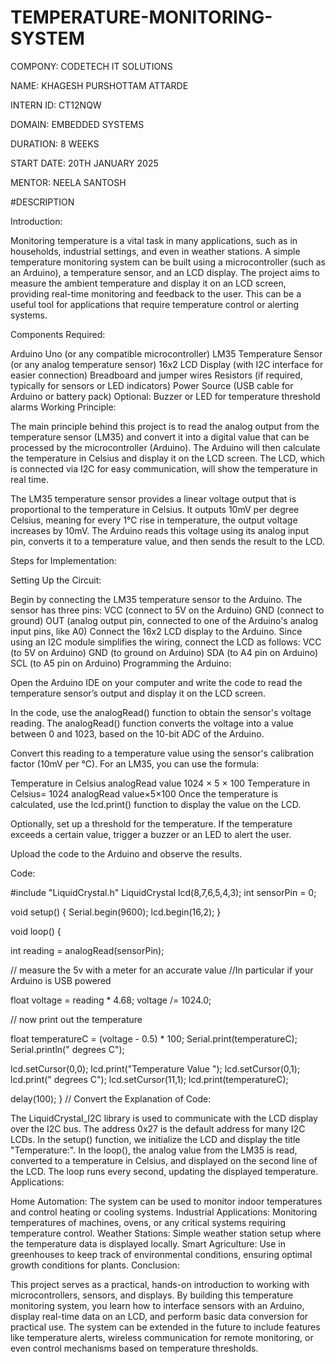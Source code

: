 # TEMPERATURE-MONITORING-SYSTEM
COMPONY: CODETECH IT SOLUTIONS

NAME: KHAGESH PURSHOTTAM ATTARDE

INTERN ID: CT12NQW

DOMAIN: EMBEDDED SYSTEMS

DURATION: 8 WEEKS

START DATE: 20TH JANUARY 2025

MENTOR: NEELA SANTOSH

#DESCRIPTION

Introduction:

Monitoring temperature is a vital task in many applications, such as in households, industrial settings, and even in weather stations. A simple temperature monitoring system can be built using a microcontroller (such as an Arduino), a temperature sensor, and an LCD display. The project aims to measure the ambient temperature and display it on an LCD screen, providing real-time monitoring and feedback to the user. This can be a useful tool for applications that require temperature control or alerting systems.

Components Required:

Arduino Uno (or any compatible microcontroller) LM35 Temperature Sensor (or any analog temperature sensor) 16x2 LCD Display (with I2C interface for easier connection) Breadboard and jumper wires Resistors (if required, typically for sensors or LED indicators) Power Source (USB cable for Arduino or battery pack) Optional: Buzzer or LED for temperature threshold alarms Working Principle:

The main principle behind this project is to read the analog output from the temperature sensor (LM35) and convert it into a digital value that can be processed by the microcontroller (Arduino). The Arduino will then calculate the temperature in Celsius and display it on the LCD screen. The LCD, which is connected via I2C for easy communication, will show the temperature in real time.

The LM35 temperature sensor provides a linear voltage output that is proportional to the temperature in Celsius. It outputs 10mV per degree Celsius, meaning for every 1°C rise in temperature, the output voltage increases by 10mV. The Arduino reads this voltage using its analog input pin, converts it to a temperature value, and then sends the result to the LCD.

Steps for Implementation:

Setting Up the Circuit:

Begin by connecting the LM35 temperature sensor to the Arduino. The sensor has three pins: VCC (connect to 5V on the Arduino) GND (connect to ground) OUT (analog output pin, connected to one of the Arduino's analog input pins, like A0) Connect the 16x2 LCD display to the Arduino. Since using an I2C module simplifies the wiring, connect the LCD as follows: VCC (to 5V on Arduino) GND (to ground on Arduino) SDA (to A4 pin on Arduino) SCL (to A5 pin on Arduino) Programming the Arduino:

Open the Arduino IDE on your computer and write the code to read the temperature sensor’s output and display it on the LCD screen.

In the code, use the analogRead() function to obtain the sensor's voltage reading. The analogRead() function converts the voltage into a value between 0 and 1023, based on the 10-bit ADC of the Arduino.

Convert this reading to a temperature value using the sensor's calibration factor (10mV per °C). For an LM35, you can use the formula:

Temperature in Celsius
analogRead value 1024 × 5 × 100 Temperature in Celsius= 1024 analogRead value​×5×100 Once the temperature is calculated, use the lcd.print() function to display the value on the LCD.

Optionally, set up a threshold for the temperature. If the temperature exceeds a certain value, trigger a buzzer or an LED to alert the user.

Upload the code to the Arduino and observe the results.

Code:

#include "LiquidCrystal.h" LiquidCrystal lcd(8,7,6,5,4,3); int sensorPin = 0;

void setup() { Serial.begin(9600); lcd.begin(16,2); }

void loop() {

int reading = analogRead(sensorPin);

// measure the 5v with a meter for an accurate value //In particular if your Arduino is USB powered

float voltage = reading * 4.68; voltage /= 1024.0;

// now print out the temperature

float temperatureC = (voltage - 0.5) * 100; Serial.print(temperatureC); Serial.println(" degrees C");

lcd.setCursor(0,0); lcd.print("Temperature Value "); lcd.setCursor(0,1); lcd.print(" degrees C"); lcd.setCursor(11,1); lcd.print(temperatureC);

delay(100); } // Convert the Explanation of Code:

The LiquidCrystal_I2C library is used to communicate with the LCD display over the I2C bus. The address 0x27 is the default address for many I2C LCDs. In the setup() function, we initialize the LCD and display the title "Temperature:". In the loop(), the analog value from the LM35 is read, converted to a temperature in Celsius, and displayed on the second line of the LCD. The loop runs every second, updating the displayed temperature. Applications:

Home Automation: The system can be used to monitor indoor temperatures and control heating or cooling systems. Industrial Applications: Monitoring temperatures of machines, ovens, or any critical systems requiring temperature control. Weather Stations: Simple weather station setup where the temperature data is displayed locally. Smart Agriculture: Use in greenhouses to keep track of environmental conditions, ensuring optimal growth conditions for plants. Conclusion:

This project serves as a practical, hands-on introduction to working with microcontrollers, sensors, and displays. By building this temperature monitoring system, you learn how to interface sensors with an Arduino, display real-time data on an LCD, and perform basic data conversion for practical use. The system can be extended in the future to include features like temperature alerts, wireless communication for remote monitoring, or even control mechanisms based on temperature thresholds.
